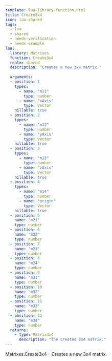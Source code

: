```yaml
---
template: lua-library-function.html
title: Create3x4
icon: lua-shared
tags:
  - lua
  - shared
  - needs-verification
  - needs-example
lua:
  library: Matrixes
  function: Create3x4
  realm: shared
  description: "Creates a new 3x4 matrix."
  
  arguments:
  - position: 1
    types:
      - name: "m11"
        type: number
      - name: "xAxis"
        type: Vector
    nillable: true
  - position: 2
    types:
      - name: "m12"
        type: number
      - name: "yAxis"
        type: Vector
    nillable: true
  - position: 3
    types:
      - name: "m13"
        type: number
      - name: "zAxis"
        type: Vector
    nillable: true
  - position: 4
    types:
      - name: "m14"
        type: number
      - name: "origin"
        type: Vector
    nillable: true
  - position: 5
    name: "m21"
    type: number
  - position: 6
    name: "m22"
    type: number
  - position: 7
    name: "m23"
    type: number
  - position: 8
    name: "m24"
    type: number
  - position: 9
    name: "m31"
    type: number
  - position: 10
    name: "m32"
    type: number
  - position: 11
    name: "m33"
    type: number
  - position: 12
    name: "m34"
    type: number
  returns:
    - type: Matrix3x4
      description: "The created 3x4 matrix."
---
```


<div class="lua__search__keywords">
Matrixes.Create3x4 &#x2013; Creates a new 3x4 matrix.
</div>
